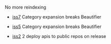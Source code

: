 No more reindexing

- <a href="https://github.com/groupby/issues/issues/920">iss7</a> Category expansion breaks Beautifier

- <a href="https://github.com/groupby/issues/issues/920">iss5</a> Category expansion breaks Beautifier

- <a href="https://github.com/groupby/issues/issues/473">iss2</a> 2 deploy apis to public repos on release

